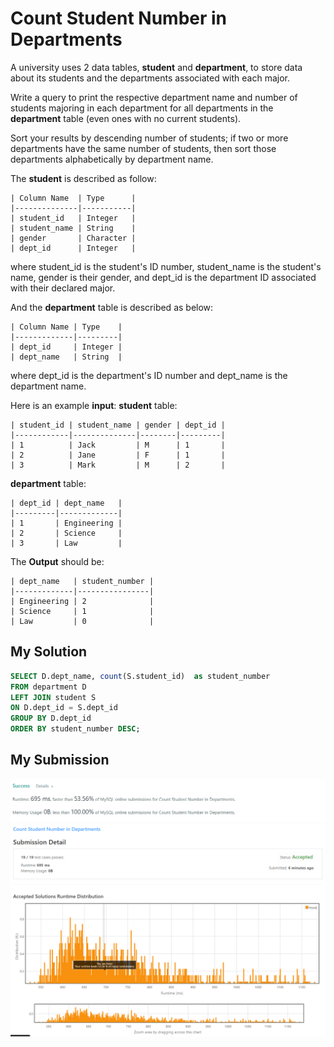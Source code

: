 # Count Student Number in Departments

A university uses 2 data tables, **student**  and **department**, to store data about its students and the departments associated with each major.

Write a query to print the respective department name and number of students majoring in each department for all departments in the **department** table (even ones with no current students).

Sort your results by descending number of students; if two or more departments have the same number of students, then sort those departments alphabetically by department name.

The **student** is described as follow:

```
| Column Name  | Type      |
|--------------|-----------|
| student_id   | Integer   |
| student_name | String    |
| gender       | Character |
| dept_id      | Integer   |
```

where student_id is the student's ID number, student_name is the student's name, gender is their gender, and dept_id is the department ID associated with their declared major.

And the **department** table is described as below:
```
| Column Name | Type    |
|-------------|---------|
| dept_id     | Integer |
| dept_name   | String  |
```

where dept_id is the department's ID number and dept_name is the department name.

Here is an example **input**:
**student** table:
``` 
| student_id | student_name | gender | dept_id |
|------------|--------------|--------|---------|
| 1          | Jack         | M      | 1       |
| 2          | Jane         | F      | 1       |
| 3          | Mark         | M      | 2       |
```

**department** table:
```
| dept_id | dept_name   |
|---------|-------------|
| 1       | Engineering |
| 2       | Science     |
| 3       | Law         |
```

The **Output** should be:
```
| dept_name   | student_number |
|-------------|----------------|
| Engineering | 2              |
| Science     | 1              |
| Law         | 0              |
```

## My Solution 
```sql
SELECT D.dept_name, count(S.student_id)  as student_number
FROM department D 
LEFT JOIN student S 
ON D.dept_id = S.dept_id
GROUP BY D.dept_id
ORDER BY student_number DESC;
```

## My Submission
![mysub1](mtysub1.png)
![mysub2](mtysub2.png)
